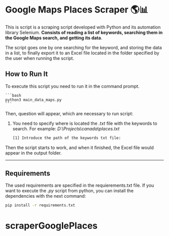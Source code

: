 # Google Maps Places Scraper 🌎📊

This is script is a scraping script developed with Python and its automation library Selenium. **Consists of reading a list of keywords, searching them in the Google Maps search, and getting its data**.

The script goes one by one searching for the keyword, and storing the data in a list, to finally export it to an Excel file located in the folder specified by the user when running the script.

## How to Run It

To execute this script you need to run it in the command prompt.

    ```bash
    python3 main_data_maps.py
    ```

Then, question will appear, which are necessary to run script:


1. You need to specify where is located the *.txt* file with the keywords to search. For example: *D:\Projects\canada\places.txt*

    ```bash
    [1] Introduce the path of the keywords txt file:
    ```

Then the script starts to work, and when it finished, the Excel file would appear in the output folder.

---

## Requirements

The used requirements are specified in the requierements.txt file. If you want to execute the *.py* script from python, you can install the dependencies with the next command:

```bash
pip install -r requirements.txt
```

<!-- ## Contact

mazhar921345@gmail.com
whatsapp: +923414313217 -->

# scraperGooglePlaces

